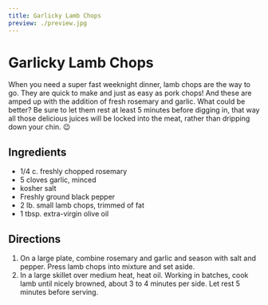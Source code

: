 ```yaml
---
title: Garlicky Lamb Chops
preview: ./preview.jpg
---
```


# Garlicky Lamb Chops

When you need a super fast weeknight dinner, lamb chops are the way to go. They are quick to make and just as easy as pork chops! And these are amped up with the addition of fresh rosemary and garlic. What could be better? Be sure to let them rest at least 5 minutes before digging in, that way all those delicious juices will be locked into the meat, rather than dripping down your chin. 😉

## Ingredients

- 1/4 c. freshly chopped rosemary
- 5 cloves garlic, minced
- kosher salt
- Freshly ground black pepper
- 2 lb. small lamb chops, trimmed of fat
- 1 tbsp. extra-virgin olive oil

## Directions

1. On a large plate, combine rosemary and garlic and season with salt and pepper. Press lamb chops into mixture and set aside.
2. In a large skillet over medium heat, heat oil. Working in batches, cook lamb until nicely browned, about 3 to 4 minutes per side. Let rest 5 minutes before serving.